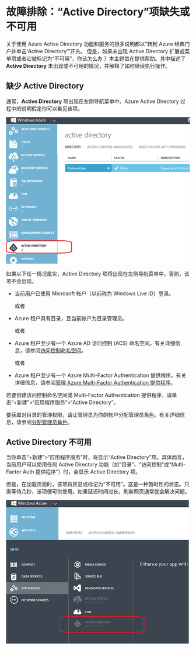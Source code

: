 <properties
   pageTitle="故障排除：“Active Directory”项缺失或不可用 | Azure"
   description="Azure 经典门户中未显示 Active Directory 菜单项时怎么办。"
   services="active-directory"
   documentationCenter="na"
   authors="msmbaldwin"
   manager="mbaldwin"
   editor=""/>

<tags
   ms.service="active-directory"
   ms.date="12/04/2015"
   wacn.date="05/13/2016"/>

# 故障排除：“Active Directory”项缺失或不可用

关于使用 Azure Active Directory 功能和服务的很多说明都以“转到 Azure 经典门户并单击‘Active Directory’”开头。 但是，如果未出现 Active Directory 扩展或菜单项或者它被标记为“不可用”，你该怎么办？ 本主题旨在提供帮助。其中描述了 **Active Directory** 未出现或不可用的情况，并解释了如何继续执行操作。

## 缺少 Active Directory

通常，**Active Directory** 项出现在左侧导航菜单中。Azure Active Directory 过程中的说明假定你可以看见该项。

![屏幕截图：Azure 中的 Active Directory](./media/active-directory-troubleshooting/typical-view.png)

如果以下任一情况属实，Active Directory 项将出现在左侧导航菜单中。否则，该项不会出现。

* 当前用户已使用 Microsoft 帐户（以前称为 Windows Live ID）登录。

    或者

* Azure 租户具有目录，且当前帐户为目录管理员。

    或者

* Azure 租户至少有一个 Azure AD 访问控制 (ACS) 命名空间。有关详细信息，请参阅[访问控制命名空间](https://msdn.microsoft.com/library/azure/gg185908.aspx)。

    或者

* Azure 租户至少有一个 Azure Multi-Factor Authentication 提供程序。有关详细信息，请参阅[管理 Azure Multi-Factor Authentication 提供程序](/documentation/articles/multi-factor-authentication-get-started-cloud)。

若要创建访问控制命名空间或 Multi-Factor Authentication 提供程序，请单击“+新建”>“应用程序服务”>“Active Directory”。

要获取对目录的管理权限，请让管理员为你的帐户分配管理员角色。有关详细信息，请参阅[分配管理员角色](/documentation/articles/active-directory-assign-admin-roles)。

## Active Directory 不可用

当你单击“+新建”>“应用程序服务”时，将显示“Active Directory”项。具体而言，当前用户可以使用任何 Active Directory 功能（如“目录”、“访问控制”或“Multi-Factor Auth 提供程序”）时，会显示 Active Directory 项。

但是，在加载页面时，该项将灰显或标记为“不可用”。这是一种暂时性的状态。只需等待几秒，该项便可供使用。如果延迟时间过长，刷新网页通常就会解决问题。

![屏幕截图：Active Directory 不可用](./media/active-directory-troubleshooting/not-available.png)

<!---HONumber=Mooncake_0418_2016-->